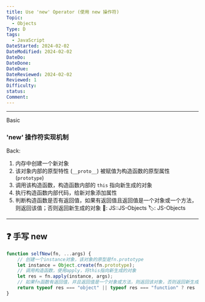 ```yaml
---
title: Use 'new' Operator (使用 new 操作符)
Topic:
  - Objects
Type: D
tags:
  - JavaScript
DateStarted: 2024-02-02
DateModified: 2024-02-02
DateDo:
DateDone:
DateDue:
DateReviewed: 2024-02-02
Reviewed: 1
Difficulty:
status:
Comment:
---
```


---

Basic

### 'new' 操作符实现机制

Back:

1. 内存中创建一个新对象
2. 该对象内部的原型特性 (`__proto__`) 被赋值为构造函数的原型属性 (`prototype`)
3. 调用该构造函数，构造函数内部的 `this` 指向新生成的对象
4. 执行构造函数内部代码，给新对象添加属性
5. 判断构造函数是否有返回值，如果有返回值且返回值是一个对象或一个方法，则返回该值；否则返回新生成的对象
📌: JS::JS-Objects
🏷️: JS-Objects
<!--ID: 1706844019913-->

---

## ❓ 手写 new

```javascript
function selfNew(fn, ...args) {
	// 创建一个instance对象，该对象的原型是fn.prototype
	let instance = Object.create(fn.prototype);
	// 调用构造函数，使用apply，将this指向新生成的对象
	let res = fn.apply(instance, args);
	// 如果fn函数有返回值，并且返回值是一个对象或方法，则返回该对象，否则返回新生成的instance对象
	return typeof res === "object" || typeof res === "function" ? res : instance;
}
```
